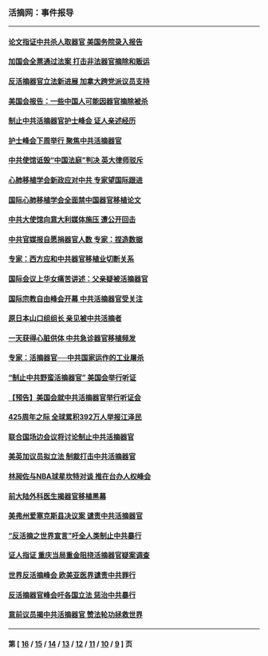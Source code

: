 ### 活摘网：事件报导
---
#### [论文指证中共杀人取器官 美国务院录入报告](../../pages/nf5877/n13999890.md?05250430) 
#### [加国会全票通过法案 打击非法器官摘除和贩运](../../pages/nf5877/n13884924.md?05250430) 
#### [反活摘器官立法新进展 加拿大跨党派议员支持](../../pages/nf5877/n13876061.md?05250430) 
#### [美国会报告：一些中国人可能因器官摘除被杀](../../pages/nf5877/n13867964.md?05250430) 
#### [制止中共活摘器官护士峰会 证人亲述经历](../../pages/nf5877/n13859007.md?05250430) 
#### [护士峰会下周举行 聚焦中共活摘器官](../../pages/nf5877/n13855418.md?05250430) 
#### [中共使馆诋毁“中国法庭”判决 英大律师驳斥](../../pages/nf5877/n13833945.md?05250430) 
#### [心肺移植学会新政应对中共 专家望国际跟进](../../pages/nf5877/n13829043.md?05250430) 
#### [国际心肺移植学会全面禁中国器官移植论文](../../pages/nf5877/n13827785.md?05250430) 
#### [中共大使馆向意大利媒体施压 遭公开回击](../../pages/nf5877/n13826038.md?05250430) 
#### [中共官媒报自愿捐器官人数 专家：捏造数据](../../pages/nf5877/n13814130.md?05250430) 
#### [专家：西方应和中共器官移植业切断关系](../../pages/nf5877/n13772828.md?05250430) 
#### [国际会议上华女痛苦讲述：父亲疑被活摘器官](../../pages/nf5877/n13771583.md?05250430) 
#### [国际宗教自由峰会开幕 中共活摘器官受关注](../../pages/nf5877/n13769995.md?05250430) 
#### [原日本山口组组长 亲见被中共活摘者](../../pages/nf5877/n13767360.md?05250430) 
#### [一天获得心脏供体 中共急诊器官移植频发](../../pages/nf5877/n13764689.md?05250430) 
#### [专家：活摘器官──中共国家运作的工业屠杀](../../pages/nf5877/n13761178.md?05250430) 
#### [“制止中共野蛮活摘器官” 美国会举行听证](../../pages/nf5877/n13735831.md?05250430) 
#### [【预告】美国会就中共活摘器官举行听证会](../../pages/nf5877/n13732843.md?05250430) 
#### [425周年之际 全球累积392万人举报江泽民](../../pages/nf5877/n13719232.md?05250430) 
#### [联合国场边会议将讨论制止中共活摘器官](../../pages/nf5877/n13656361.md?05250430) 
#### [美英加议员拟立法 制裁打击中共活摘器官](../../pages/nf5877/n13430251.md?05250430) 
#### [林昶佐与NBA球星坎特对谈 推在台办人权峰会](../../pages/nf5877/n13414467.md?05250430) 
#### [前大陆外科医生揭器官移植黑幕](../../pages/nf5877/n13401416.md?05250430) 
#### [美弗州爱塞克斯县决议案 谴责中共活摘器官](../../pages/nf5877/n13320919.md?05250430) 
#### [“反活摘之世界宣言”吁全人类制止中共暴行](../../pages/nf5877/n13259730.md?05250430) 
#### [证人指证 重庆当局重金阻挠活摘器官疑案调查](../../pages/nf5877/n13259127.md?05250430) 
#### [世界反活摘峰会 欧美亚医界谴责中共罪行](../../pages/nf5877/n13253550.md?05250430) 
#### [反活摘器官峰会吁各国立法 惩治中共暴行](../../pages/nf5877/n13245052.md?05250430) 
#### [意前议员揭中共活摘器官 赞法轮功拯救世界](../../pages/nf5877/n13203445.md?05250430) 

---
#### 第 [ [16](./16.md?05250430) / [15](./15.md?05250430) / [14](./14.md?05250430) / [13](./13.md?05250430) / [12](./12.md?05250430) / [11](./11.md?05250430) / [10](./10.md?05250430) / [9](./9.md?05250430) ] 页
